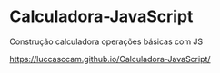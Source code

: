 # Calculadora-JavaScript
Construção calculadora operações básicas com JS

https://luccasccam.github.io/Calculadora-JavaScript/
